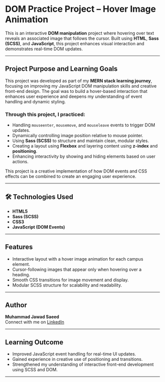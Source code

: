 #  DOM Practice Project – Hover Image Animation

This is an interactive **DOM manipulation** project where hovering over text reveals an associated image that follows the cursor. Built using **HTML**, **Sass (SCSS)**, and **JavaScript**, this project enhances visual interaction and demonstrates real-time DOM updates.

---

##  Project Purpose and Learning Goals

This project was developed as part of my **MERN stack learning journey**, focusing on improving my JavaScript DOM manipulation skills and creative front-end design. The goal was to build a hover-based interaction that enhances user experience and deepens my understanding of event handling and dynamic styling.

### Through this project, I practiced:

- Handling `mouseenter`, `mousemove`, and `mouseleave` events to trigger DOM updates.
- Dynamically controlling image position relative to mouse pointer.
- Using **Sass (SCSS)** to structure and maintain clean, modular styles.
- Creating a layout using **Flexbox** and layering content using **z-index** and **positioning**.
- Enhancing interactivity by showing and hiding elements based on user actions.

This project is a creative implementation of how DOM events and CSS effects can be combined to create an engaging user experience.

---

## 🛠 Technologies Used

- **HTML5**
- **Sass (SCSS)**
- **CSS3**
- **JavaScript (DOM Events)**

---

## Features

- Interactive layout with a hover image animation for each campus element.
- Cursor-following images that appear only when hovering over a heading.
- Smooth CSS transitions for image movement and display.
- Modular SCSS structure for scalability and readability.

---

##  Author

**Muhammad Jawad Saeed**  
Connect with me on [LinkedIn](https://linkedin.com/in/muhammad-jawad-saeed-967b87368)

---

## Learning Outcome

- Improved JavaScript event handling for real-time UI updates.
- Gained experience in creative use of positioning and transitions.
- Strengthened my understanding of interactive front-end development using SCSS and DOM.

---
